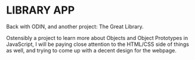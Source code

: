 # LIBRARY APP

Back with ODIN, and another project: The Great Library.

Ostensibly a project to learn more about Objects and Object Prototypes in JavaScript, I will be paying close attention to the HTML/CSS side of things as well, and trying to come up with a decent design for the webpage.
